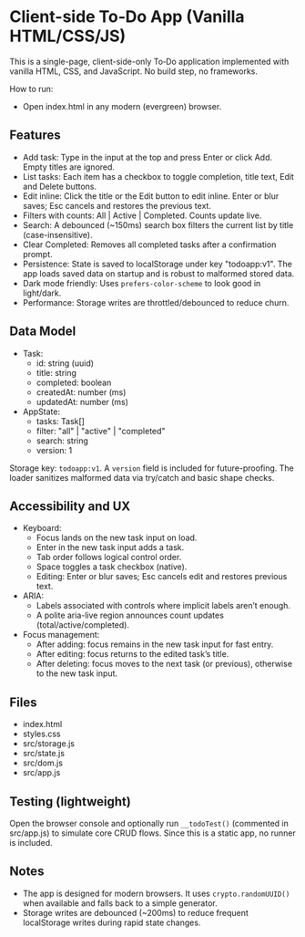 # Client-side To‑Do App (Vanilla HTML/CSS/JS)

This is a single-page, client-side-only To‑Do application implemented with vanilla HTML, CSS, and JavaScript. No build step, no frameworks.

How to run:
- Open index.html in any modern (evergreen) browser.

## Features

- Add task: Type in the input at the top and press Enter or click Add. Empty titles are ignored.
- List tasks: Each item has a checkbox to toggle completion, title text, Edit and Delete buttons.
- Edit inline: Click the title or the Edit button to edit inline. Enter or blur saves; Esc cancels and restores the previous text.
- Filters with counts: All | Active | Completed. Counts update live.
- Search: A debounced (~150ms) search box filters the current list by title (case-insensitive).
- Clear Completed: Removes all completed tasks after a confirmation prompt.
- Persistence: State is saved to localStorage under key "todoapp:v1". The app loads saved data on startup and is robust to malformed stored data.
- Dark mode friendly: Uses `prefers-color-scheme` to look good in light/dark.
- Performance: Storage writes are throttled/debounced to reduce churn.

## Data Model

- Task:
  - id: string (uuid)
  - title: string
  - completed: boolean
  - createdAt: number (ms)
  - updatedAt: number (ms)
- AppState:
  - tasks: Task[]
  - filter: "all" | "active" | "completed"
  - search: string
  - version: 1

Storage key: `todoapp:v1`. A `version` field is included for future-proofing. The loader sanitizes malformed data via try/catch and basic shape checks.

## Accessibility and UX

- Keyboard:
  - Focus lands on the new task input on load.
  - Enter in the new task input adds a task.
  - Tab order follows logical control order.
  - Space toggles a task checkbox (native).
  - Editing: Enter or blur saves; Esc cancels edit and restores previous text.
- ARIA:
  - Labels associated with controls where implicit labels aren’t enough.
  - A polite aria-live region announces count updates (total/active/completed).
- Focus management:
  - After adding: focus remains in the new task input for fast entry.
  - After editing: focus returns to the edited task’s title.
  - After deleting: focus moves to the next task (or previous), otherwise to the new task input.

## Files

- index.html
- styles.css
- src/storage.js
- src/state.js
- src/dom.js
- src/app.js

## Testing (lightweight)

Open the browser console and optionally run `__todoTest()` (commented in src/app.js) to simulate core CRUD flows. Since this is a static app, no runner is included.

## Notes

- The app is designed for modern browsers. It uses `crypto.randomUUID()` when available and falls back to a simple generator.
- Storage writes are debounced (~200ms) to reduce frequent localStorage writes during rapid state changes.


